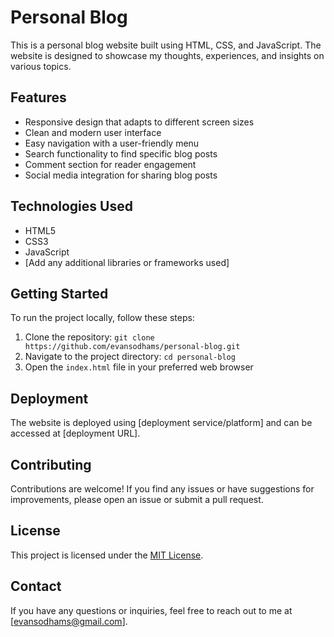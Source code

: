 # Personal Blog

This is a personal blog website built using HTML, CSS, and JavaScript. The website is designed to showcase my thoughts, experiences, and insights on various topics.

## Features

- Responsive design that adapts to different screen sizes
- Clean and modern user interface
- Easy navigation with a user-friendly menu
- Search functionality to find specific blog posts
- Comment section for reader engagement
- Social media integration for sharing blog posts

## Technologies Used

- HTML5
- CSS3
- JavaScript
- [Add any additional libraries or frameworks used]

## Getting Started

To run the project locally, follow these steps:

1. Clone the repository: `git clone https://github.com/evansodhams/personal-blog.git`
2. Navigate to the project directory: `cd personal-blog`
3. Open the `index.html` file in your preferred web browser

## Deployment

The website is deployed using [deployment service/platform] and can be accessed at [deployment URL].

## Contributing

Contributions are welcome! If you find any issues or have suggestions for improvements, please open an issue or submit a pull request.

## License

This project is licensed under the [MIT License](LICENSE).

## Contact

If you have any questions or inquiries, feel free to reach out to me at [evansodhams@gmail.com].